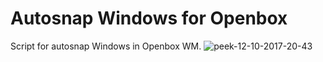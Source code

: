 # Autosnap Windows for Openbox
Script for autosnap Windows in Openbox WM.
![peek-12-10-2017-20-43](https://user-images.githubusercontent.com/32820131/40352231-9d64c1fa-5dae-11e8-8137-890cadf2c293.gif)
